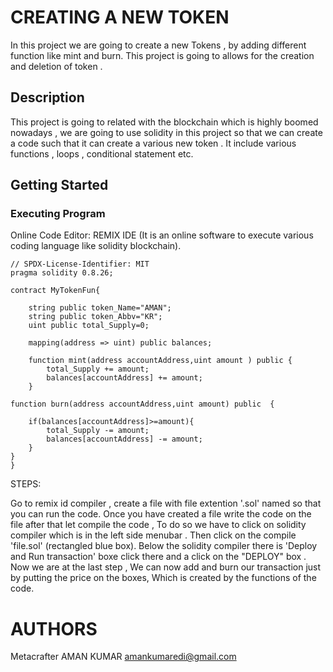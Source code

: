 # CREATING A NEW TOKEN

In this project we are going to create a new Tokens , by adding different function like mint and burn. This project is going to allows for the creation and deletion of token .

## Description

This project is going to related with the blockchain which is highly boomed nowadays , we are going to use solidity in this project so that we can create a code such that it can create a various new token . It include various functions , loops , conditional statement etc. 

## Getting Started 

### Executing Program

Online Code Editor: REMIX IDE (It is an online software to execute various coding language like solidity blockchain).

```
// SPDX-License-Identifier: MIT
pragma solidity 0.8.26;

contract MyTokenFun{

    string public token_Name="AMAN";
    string public token_Abbv="KR";
    uint public total_Supply=0;

    mapping(address => uint) public balances;

    function mint(address accountAddress,uint amount ) public {
        total_Supply += amount;
        balances[accountAddress] += amount;
    }

function burn(address accountAddress,uint amount) public  {

    if(balances[accountAddress]>=amount){ 
        total_Supply -= amount;
        balances[accountAddress] -= amount;
    }
}
}
```
STEPS:

Go to remix id compiler , create a file with file extention '.sol' named so that you can run the code.
Once you have created a file write the code on the file after that let compile the code , 
To do so we have to click on solidity compiler which is in the left side menubar .
Then click on the compile 'file.sol' (rectangled blue box).
Below the solidity compiler there is 'Deploy and Run transaction' boxe click there and a click on the "DEPLOY" box .
Now we are at the last step , We can now add and burn our transaction just by putting the price on the boxes, Which is created by the functions of the code.

# AUTHORS

Metacrafter AMAN KUMAR amankumaredi@gmail.com
